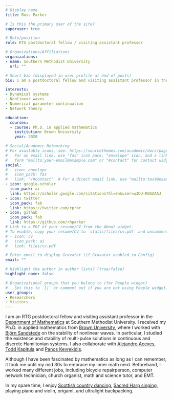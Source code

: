 ```yaml
---
# Display name
title: Ross Parker

# Is this the primary user of the site?
superuser: true

# Role/position
role: RTG postdoctoral fellow / visiting assistant professor

# Organizations/Affiliations
organizations:
- name: Southern Methodist University
  url: ""

# Short bio (displayed in user profile at end of posts)
bio: I am a postdoctoral fellow and visiting assistant professor in the department of mathematics at Southern Methodist University.

interests:
- Dynamical systems
- Nonlinear waves
- Numerical parameter continuation
- Network theory

education:
  courses:
  - course: Ph.D. in applied mathematics
    institution: Brown University
    year: 2020

# Social/Academic Networking
# For available icons, see: https://sourcethemes.com/academic/docs/page-builder/#icons
#   For an email link, use "fas" icon pack, "envelope" icon, and a link in the
#   form "mailto:your-email@example.com" or "#contact" for contact widget.
social:
# - icon: envelope
#   icon_pack: fas
#   link: '/#contact'  # For a direct email link, use "mailto:test@example.org".
- icon: google-scholar
  icon_pack: ai
  link: https://scholar.google.com/citations?hl=en&user=w3DU-R0AAAAJ
- icon: twitter
  icon_pack: fab
  link: https://twitter.com/rprkr
- icon: github
  icon_pack: fab
  link: https://github.com/rhparker
# Link to a PDF of your resume/CV from the About widget.
# To enable, copy your resume/CV to `static/files/cv.pdf` and uncomment the lines below.
# - icon: cv
#   icon_pack: ai
#   link: files/cv.pdf

# Enter email to display Gravatar (if Gravatar enabled in Config)
email: ""

# Highlight the author in author lists? (true/false)
highlight_name: false

# Organizational groups that you belong to (for People widget)
#   Set this to `[]` or comment out if you are not using People widget.
user_groups:
- Researchers
- Visitors
---
```


I am an RTG postdoctoral fellow and visiting assistant professor in the [Department of Mathematics](https://www.smu.edu/Dedman/academics/departments/math) at Southern Methodist University. I received my Ph.D. in applied mathematics from [Brown University](http://www.brown.edu/academics/applied-mathematics/), where I worked with [Bj&ouml;rn Sandstede](http://bjornsandstede.com/) on the stability of nonlinear waves. In particular, I studied the existence and stability of multi-pulse solutions in continuous and discrete Hamiltonian systems. I also collaborate with [Alejandro Aceves](https://people.smu.edu/31106378/prof-alejandro-aceves/), [Todd Kapitula](http://www.calvin.edu/~tmk5/) and [Panos Kevrekidis](http://people.math.umass.edu/~kevrekid/).  

Although I have been fascinated by mathematics as long as I can remember, it took me until my mid 30s to embrace my inner math nerd. Beforehand, I worked many different jobs, including bicycle repairperson, computer network technician, church organist, math and science tutor, and EMT.

In my spare time, I enjoy [Scottish country dancing](http://www.rscds.org/), [Sacred Harp singing](https://fasola.org/), playing piano and violin, origami, and ultralight backpacking.
